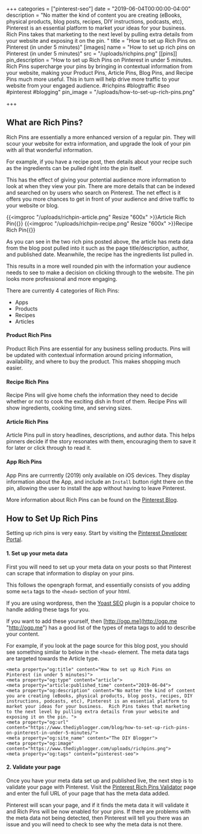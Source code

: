 +++
categories = ["pinterest-seo"]
date = "2019-06-04T00:00:00-04:00"
description = "No matter the kind of content you are creating (eBooks, physical products, blog posts, recipes, DIY instructions, podcasts, etc), Pinterest is an essential platform to market your ideas for your business.  Rich Pins takes that marketing to the next level by pulling extra details from your website and exposing it on the pin. "
title = "How to set up Rich Pins on Pinterest (in under 5 minutes)"
[images]
name = "How to set up rich pins on Pinterest (in under 5 minutes)"
src = "/uploads/richpins.png"
[[pins]]
pin_description = "How to set up Rich Pins on Pinterest in under 5 minutes. Rich Pins supercharge your pins by bringing in contextual information from your website, making your Product Pins, Article Pins, Blog Pins, and Recipe Pins much more useful. This in turn will help drive more traffic to your website from your engaged audience. #richpins #blogtraffic #seo #pinterest #blogging"
pin_image = "/uploads/how-to-set-up-rich-pins.png"

+++
## What are Rich Pins?

Rich Pins are essentially a more enhanced version of a regular pin.  They will scour your website for extra information, and upgrade the look of your pin with all that wonderful information.

For example, if you have a recipe post, then details about your recipe such as the ingredients can be pulled right into the pin itself.

This has the effect of giving your potential audience more information to look at when they view your pin.  There are more details that can be indexed and searched on by users who search on Pinterest.  The net effect is it offers you more chances to get in front of your audience and drive traffic to your website or blog.

{{<imgproc "/uploads/richpin-article.png" Resize "600x" >}}Article Rich Pin{{</imgproc>}} {{<imgproc "/uploads/richpin-recipe.png" Resize "600x" >}}Recipe Rich Pin{{</imgproc>}}

As you can see in the two rich pins posted above, the article has meta data from the blog post pulled into it such as the page title/description, author, and published date.  Meanwhile, the recipe has the ingredients list pulled in.

This results in a more well rounded pin with the information your audience needs to see to make a decision on clicking through to the website.  The pin looks more professional and more engaging.

There are currently 4 categories of Rich Pins:

* Apps
* Products
* Recipes
* Articles

#### Product Rich Pins

Product Rich Pins are essential for any business selling products.  Pins will be updated with contextual information around pricing information, availability, and where to buy the product.  This makes shopping much easier.

#### Recipe Rich Pins

Recipe Pins will give home chefs the information they need to decide whether or not to cook the exciting dish in front of them.  Recipe Pins will show ingredients, cooking time, and serving sizes.

#### Article Rich Pins

Article Pins pull in story headlines, descriptions, and author data. This helps pinners decide if the story resonates with them, encouraging them to save it for later or click through to read it.

#### App Rich Pins

App Pins are currrently (2019) only available on iOS devices.  They display information about the App, and include an `Install` button right there on the pin, allowing the user to install the app without having to leave Pinterest.

More information about Rich Pins can be found on the [Pinterest Blog](https://business.pinterest.com/en/rich-pins "Pinterest Rich Pins").

## How to Set Up Rich Pins

Setting up rich pins is very easy.  Start by visiting the [Pinterest Developer Portal](https://developers.pinterest.com/docs/rich-pins/overview/? "Pinterest Rich Pins - Developer Portal").

#### 1. Set up your meta data

First you will need to set up your meta data on your posts so that Pinterest can scrape that information to display on your pins.

This follows the opengraph format, and essentially consists of you adding some `meta` tags to the `<head>` section of your html.

If you are using wordpress, then the [Yoast SEO](https://wordpress.org/plugins/wordpress-seo/ "Yoast SEO for Opengraph Tags") plugin is a popular choice to handle adding these tags for you.

If you want to add these yourself, then [http://ogp.me](http://ogp.me "http://ogp.me") has a good list of the types of meta tags to add to describe your content.

For example, if you look at the page source for this blog post, you should see something similar to below in the `<head>` element.  The meta data tags are targeted towards the Article type.

    <meta property="og:title" content="How to set up Rich Pins on Pinterest (in under 5 minutes)">	    
    <meta property="og:type" content="article">
    <meta property="article:published_time" content="2019-06-04">
    <meta property="og:description" content="No matter the kind of content you are creating (eBooks, physical products, blog posts, recipes, DIY instructions, podcasts, etc), Pinterest is an essential platform to market your ideas for your business.  Rich Pins takes that marketing to the next level by pulling extra details from your website and exposing it on the pin. ">
    <meta property="og:url" content="https://www.thediyblogger.com/blog/how-to-set-up-rich-pins-on-pinterest-in-under-5-minutes/">
    <meta property="og:site_name" content="The DIY Blogger">
    <meta property="og:image" content="https://www.thediyblogger.com/uploads/richpins.png">
    <meta property="og:tags" content="pinterest-seo">

#### 2. Validate your page

Once you have your meta data set up and published live, the next step is to validate your page with Pinterest.  Visit the [Pinterest Rich Pins Validator](https://developers.pinterest.com/tools/url-debugger/ "Pinterest Rich Pin Validator") page and enter the full URL of your page that has the meta data added.

Pinterest will scan your page, and if it finds the meta data it will validate it and Rich Pins will be now enabled for your pins.  If there are problems with the meta data not being detected, then Pinterest will tell you there was an issue and you will need to check to see why the meta data is not there.